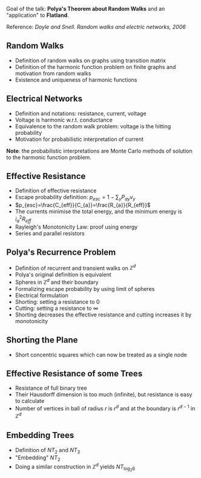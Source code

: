 Goal of the talk: **Polya's Theorem about Random Walks** and an "application" to **Flatland**.

Reference: *Doyle and Snell. Random walks and electric networks, 2006*
## Random Walks
- Definition of random walks on graphs using transition matrix
- Definition of the harmonic function problem on finite graphs and motivation from random walks
- Existence and uniqueness of harmonic functions
## Electrical Networks
- Definition and notations: resistance, current, voltage
- Voltage is harmonic w.r.t. conductance
- Equivalence to the random walk problem: voltage is the hitting probability
- Motivation for probabilistic interpretation of current

**Note**: the probabilistic interpretations are Monte Carlo methods of solution to the harmonic function problem.
## Effective Resistance
- Definition of effective resistance
- Escape probability definition: $p_{esc} = 1-\sum_y P_{ay}v_y$
- $p_{esc}=\frac{C_{eff}}{C_{a}}=\frac{R_{a}}{R_{eff}}$
- The currents minimise the total energy, and the minimum energy is $i_a^2R_{eff}$
- Rayleigh's Monotonicity Law: proof using energy
- Series and parallel resistors
## Polya's Recurrence Problem
- Definition of recurrent and transient walks on $\mathbb{Z}^d$
- Polya's original definition is equivalent
- Spheres in $\mathbb{Z}^d$ and their boundary
- Formalizing escape probability by using limit of spheres
- Electrical formulation
- Shorting: setting a resistance to $0$
- Cutting: setting a resistance to $\infty$
- Shorting decreases the effective resistance and cutting increases it by monotonicity
## Shorting the Plane
- Short concentric squares which can now be treated as a single node
## Effective Resistance of some Trees
- Resistance of full binary tree
- Their Hausdorff dimension is too much (infinite), but resistance is easy to calculate
- Number of vertices in ball of radius $r$ is $r^d$ and at the boundary is $r^{d-1}$ in $\mathbb{Z}^d$
## Embedding Trees
- Definition of $NT_2$ and $NT_3$
- "Embedding" $NT_2$
- Doing a similar construction in $\mathbb{Z}^d$ yields $NT_{\log_2 6}$
